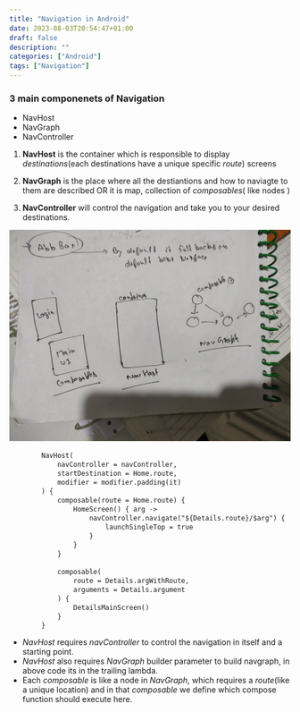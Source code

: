 ```yaml
---
title: "Navigation in Android"
date: 2023-08-03T20:54:47+01:00
draft: false
description: ""
categories: ["Android"]
tags: ["Navigation"]
---
```

### 3 main componenets of Navigation
- NavHost 
- NavGraph
- NavController

1. **NavHost** is the container which is responsible to display *destinations*(each destinations have a unique specific *route*) screens

2. **NavGraph** is the place where all the destiantions and how to naviagte to them are described OR it is map, collection of *composables*( like nodes )

3. **NavController** will control the navigation and take you to your desired destinations.

![Alt text](01.jpg "Image loading...")


```
        NavHost(
            navController = navController,
            startDestination = Home.route,
            modifier = modifier.padding(it)
        ) {
            composable(route = Home.route) {
                HomeScreen() { arg ->
                    navController.navigate("${Details.route}/$arg") {
                        launchSingleTop = true
                    }
                }
            }

            composable(
                route = Details.argWithRoute,
                arguments = Details.argument
            ) {
                DetailsMainScreen()
            }
        }
```

- *NavHost* requires *navController* to control the navigation in itself and a starting point.
- *NavHost* also requires *NavGraph* builder parameter to build navgraph, in above code its in the trailing lambda.
- Each *composable* is like a node in *NavGraph*, which requires a *route*(like a unique location) and in that *composable* we define which compose function should execute here.

